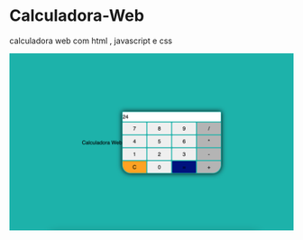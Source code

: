 # Calculadora-Web
calculadora web com html , javascript e css

![alt text](https://github.com/barbar-a21904946/Calculadora-Web/blob/main/calculadoraWeb/Captura%20de%20ecra%CC%83%202021-02-01%2C%20a%CC%80s%2015.04.29.png)
